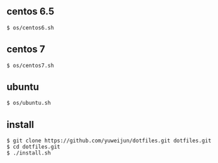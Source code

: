 ## centos 6.5

    $ os/centos6.sh

## centos 7

    $ os/centos7.sh

## ubuntu

    $ os/ubuntu.sh

## install

    $ git clone https://github.com/yuweijun/dotfiles.git dotfiles.git
    $ cd dotfiles.git
    $ ./install.sh

